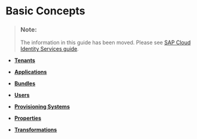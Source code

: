 <!-- loio2cf6a3d840eb45119c64b85d238c3008 -->

# Basic Concepts

> ### Note:  
> The information in this guide has been moved. Please see [SAP Cloud Identity Services guide](https://help.sap.com/docs/cloud-identity-services/cloud-identity-services/landing-page?version=Cloud).

-   **[Tenants](tenants-e52769f.md)**  

-   **[Applications](applications-1dc32d1.md)**  

-   **[Bundles](bundles-c1550b6.md)**  

-   **[Users](users-47bd58e.md)**  

-   **[Provisioning Systems](provisioning-systems-3f6182d.md)**  

-   **[Properties](properties-ca9c2bc.md)**  

-   **[Transformations](transformations-7d2a974.md)**  


